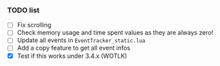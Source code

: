 ### TODO list

- [ ] Fix scrolling
- [ ] Check memory usage and time spent values as they are always zero!
- [ ] Update all events in `EventTracker_static.lua`
- [ ] Add a copy feature to get all event infos
- [x] Test if this works under 3.4.x (WOTLK)
